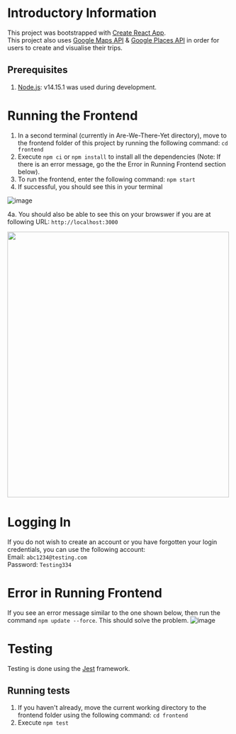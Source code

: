 # Introductory Information

This project was bootstrapped with [Create React App](https://github.com/facebook/create-react-app).  
This project also uses [Google Maps API](https://developers.google.com/maps/gmp-get-started) & [Google Places API](https://developers.google.com/maps/documentation/places/web-service/overview) in order for users to create and visualise their trips.

## Prerequisites
1. [Node.js](https://nodejs.org/en/): v14.15.1 was used during development.

# Running the Frontend
1. In a second terminal (currently in Are-We-There-Yet directory), move to the frontend folder of this project by running the following command: `cd frontend`
2. Execute `npm ci` or `npm install` to install all the dependencies (Note: If there is an error message, go the the Error in Running Frontend section below).
3. To run the frontend, enter the following command: `npm start`
4. If successful, you should see this in your terminal 

![image](https://user-images.githubusercontent.com/55341679/117530782-24abed80-b033-11eb-87f5-1674b2ef6658.png)

4a. You should also be able to see this on your browswer if you are at following URL: `http://localhost:3000`

<img src="https://user-images.githubusercontent.com/55341679/117530909-d6e3b500-b033-11eb-9450-a33fb8f347c9.png" width="500" height="600">

# Logging In
If you do not wish to create an account or you have forgotten your login credentials, you can use the following account:  
Email: `abc1234@testing.com`  
Password: `Testing334`

# Error in Running Frontend
If you see an error message similar to the one shown below, then run the command `npm update --force`. This should solve the problem.
![image](https://user-images.githubusercontent.com/55341679/117530319-946ca900-b030-11eb-993e-4d086abe1dfc.png)

# Testing
Testing is done using the [Jest](https://jestjs.io/) framework.

## Running tests
1. If you haven't already, move the current working directory to the frontend folder using the following command: `cd frontend`
2. Execute `npm test`

